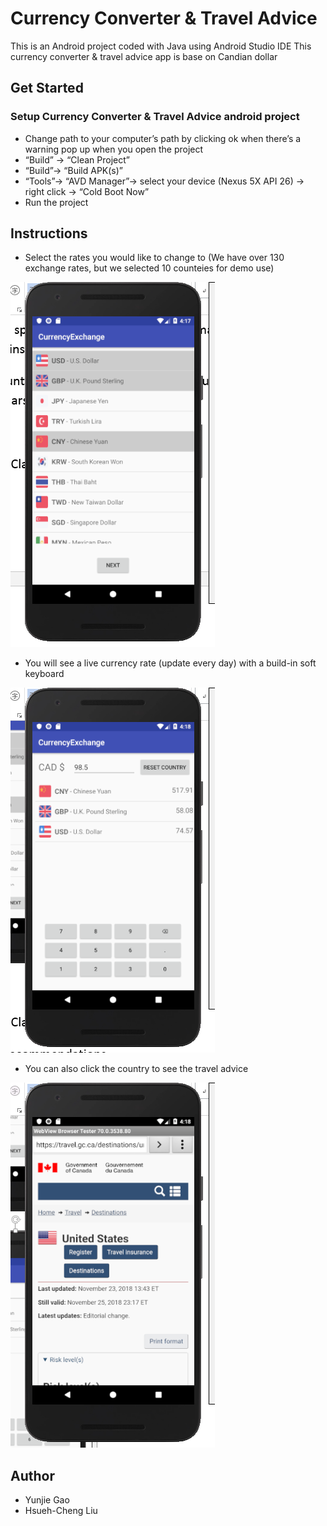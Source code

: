 # Currency Converter & Travel Advice
This is an Android project coded with Java using Android Studio IDE
This currency converter & travel advice app is base on Candian dollar
## Get Started
### Setup Currency Converter & Travel Advice android project
* Change path to your computer’s path by clicking ok when there’s a warning pop up when you open the project
* “Build” -> “Clean Project”
* “Build”-> “Build APK(s)”
* “Tools”-> “AVD Manager”-> select your device (Nexus 5X API 26) -> right click -> “Cold Boot Now”
* Run the project
## Instructions
* Select the rates you would like to change to (We have over 130 exchange rates, but we selected 10 counteies for demo use)

![ScreenShot](/screenshots/select-country.png)

* You will see a live currency rate (update every day) with a build-in soft keyboard

![ScreenShot](/screenshots/show-exchange-rate.png)

* You can also click the country to see the travel advice

![ScreenShot](/screenshots/show-travel-advice.png)
## Author
* Yunjie Gao
* Hsueh-Cheng Liu
